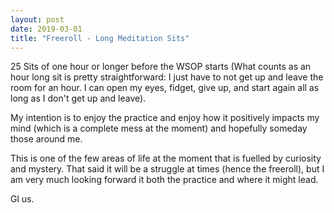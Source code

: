 ```yaml
---
layout: post
date: 2019-03-01
title: "Freeroll - Long Meditation Sits"
---
```

25 Sits of one hour or longer before the WSOP starts (What counts as an hour long sit is pretty straightforward: I just have to not get up and leave the room for an hour. I can open my eyes, fidget, give up, and start again all as long as I don't get up and leave).

My intention is to enjoy the practice and enjoy how it positively impacts my mind (which is a complete mess at the moment) and hopefully someday those around me.

This is one of the few areas of life at the moment that is fuelled by curiosity and mystery. That said it will be a struggle at times (hence the freeroll), but I am very much looking forward it both the practice and where it might lead.

Gl us. 
